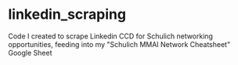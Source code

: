 # linkedin_scraping
Code I created to scrape Linkedin CCD for Schulich networking opportunities, feeding into my "Schulich MMAI Network Cheatsheet" Google Sheet
